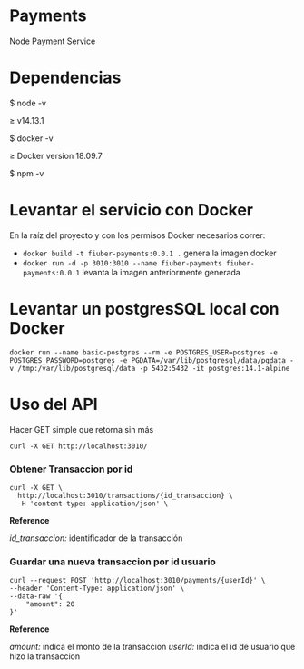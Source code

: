 # Payments
Node Payment Service
# Dependencias
$ node -v

$\ge$ v14.13.1

$ docker -v

$\ge$ Docker version 18.09.7

$ npm -v


# Levantar el servicio con Docker
En la raíz del proyecto y con los permisos Docker necesarios correr:

- `docker build -t fiuber-payments:0.0.1 .` genera la imagen docker
- `docker run -d -p 3010:3010 --name fiuber-payments fiuber-payments:0.0.1` levanta la imagen anteriormente generada
# Levantar un postgresSQL local con Docker
```
docker run --name basic-postgres --rm -e POSTGRES_USER=postgres -e POSTGRES_PASSWORD=postgres -e PGDATA=/var/lib/postgresql/data/pgdata -v /tmp:/var/lib/postgresql/data -p 5432:5432 -it postgres:14.1-alpine
```
# Uso del API
Hacer GET simple que retorna sin más
```
curl -X GET http://localhost:3010/
```
### Obtener Transaccion por id
```
curl -X GET \
  http://localhost:3010/transactions/{id_transaccion} \
  -H 'content-type: application/json' \
```
<b>Reference</b>

<i>id_transaccion:</i> identificador de la transacción

### Guardar una nueva transaccion por id usuario
```
curl --request POST 'http://localhost:3010/payments/{userId}' \
--header 'Content-Type: application/json' \
--data-raw '{
    "amount": 20
}'
```
<b>Reference</b>

<i>amount:</i> indica el monto de la transaccion
<i>userId:</i> indica el id de usuario que hizo la transaccion

